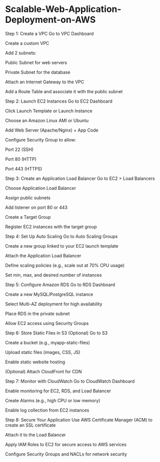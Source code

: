 # Scalable-Web-Application-Deployment-on-AWS


Step 1: Create a VPC
Go to VPC Dashboard

Create a custom VPC

Add 2 subnets:

Public Subnet for web servers

Private Subnet for the database

Attach an Internet Gateway to the VPC

Add a Route Table and associate it with the public subnet

Step 2: Launch EC2 Instances
Go to EC2 Dashboard

Click Launch Template or Launch Instance

Choose an Amazon Linux AMI or Ubuntu

Add Web Server (Apache/Nginx) + App Code

Configure Security Group to allow:

Port 22 (SSH)

Port 80 (HTTP)

Port 443 (HTTPS)

Step 3: Create an Application Load Balancer
Go to EC2 > Load Balancers

Choose Application Load Balancer

Assign public subnets

Add listener on port 80 or 443

Create a Target Group

Register EC2 instances with the target group

Step 4: Set Up Auto Scaling
Go to Auto Scaling Groups

Create a new group linked to your EC2 launch template

Attach the Application Load Balancer

Define scaling policies (e.g., scale out at 70% CPU usage)

Set min, max, and desired number of instances

Step 5: Configure Amazon RDS
Go to RDS Dashboard

Create a new MySQL/PostgreSQL instance

Select Multi-AZ deployment for high availability

Place RDS in the private subnet

Allow EC2 access using Security Groups

Step 6: Store Static Files in S3 (Optional)
Go to S3

Create a bucket (e.g., myapp-static-files)

Upload static files (images, CSS, JS)

Enable static website hosting

(Optional) Attach CloudFront for CDN

Step 7: Monitor with CloudWatch
Go to CloudWatch Dashboard

Enable monitoring for EC2, RDS, and Load Balancer

Create Alarms (e.g., high CPU or low memory)

Enable log collection from EC2 instances

Step 8: Secure Your Application
Use AWS Certificate Manager (ACM) to create an SSL certificate

Attach it to the Load Balancer

Apply IAM Roles to EC2 for secure access to AWS services

Configure Security Groups and NACLs for network security
